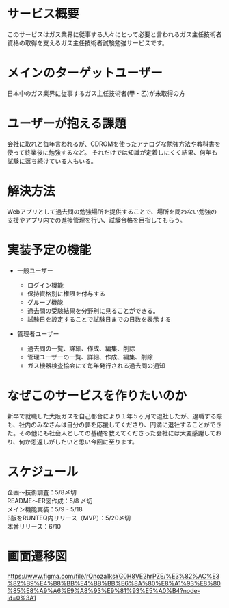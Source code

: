 # サービス概要
このサービスはガス業界に従事する人々にとって必要と言われるガス主任技術者資格の取得を支えるガス主任技術者試験勉強サービスです。
# メインのターゲットユーザー
日本中のガス業界に従事するガス主任技術者(甲・乙)が未取得の方
# ユーザーが抱える課題
会社に取れと毎年言われるが、CDROMを使ったアナログな勉強方法や教科書を使って終業後に勉強するなど。
それだけでは知識が定着しにくく結果、何年も試験に落ち続けている人もいる。
# 解決方法
Webアプリとして過去問の勉強場所を提供することで、場所を問わない勉強の支援やアプリ内での進捗管理を行い、試験合格を目指してもらう。
# 実装予定の機能
- 一般ユーザー
  - ログイン機能
  - 保持資格別に権限を付与する
  - グループ機能
  - 過去問の受験結果を分野別に見ることができる。
  - 試験日を設定することで試験日までの日数を表示する

- 管理者ユーザー
  - 過去問の一覧、詳細、作成、編集、削除
  - 管理ユーザーの一覧、詳細、作成、編集、削除
  - ガス機器検査協会にて毎年発行される過去問の通知
# なぜこのサービスを作りたいのか
新卒で就職した大阪ガスを自己都合により１年５ヶ月で退社したが、退職する際も、社内のみなさんは自分の夢を応援してくださり、円満に退社することができた。その他にも社会人としての基礎を教えてくださった会社には大変感謝しており、何か恩返しがしたいと思い今回に至ります。
# スケジュール
企画〜技術調査：5/8〆切  
README〜ER図作成：5/8 〆切  
メイン機能実装：5/9 - 5/18  
β版をRUNTEQ内リリース（MVP）：5/20〆切  
本番リリース：6/10  

# 画面遷移図
https://www.figma.com/file/rQnoza1ksYG0H8VE2hrPZE/%E3%82%AC%E3%82%B9%E4%B8%BB%E4%BB%BB%E6%8A%80%E8%A1%93%E8%80%85%E8%A9%A6%E9%A8%93%E9%81%93%E5%A0%B4?node-id=0%3A1